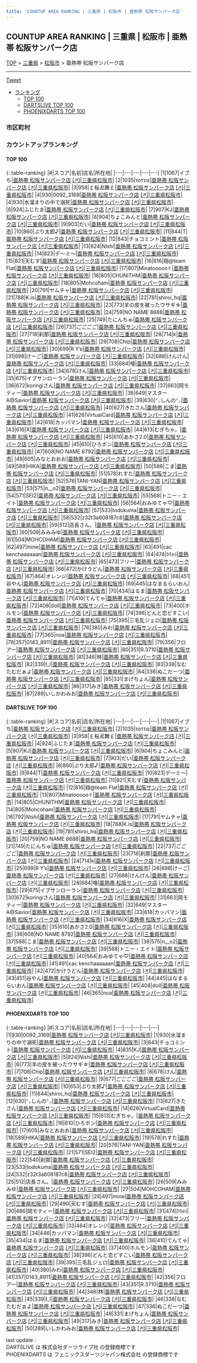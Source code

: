 ```yaml
---
title: 'COUNTUP AREA RANKING | 三重県 | 松阪市 | 亜熱帯 松阪サンパーク店'
---
```

## COUNTUP AREA RANKING | 三重県 | 松阪市 | 亜熱帯 松阪サンパーク店

[TOP](/darts/rank/) > [三重県](/darts/rank/三重県/) > [松阪市](/darts/rank/三重県/松阪市/) > 亜熱帯 松阪サンパーク店

___

<a href="https://twitter.com/share?ref_src=twsrc%5Etfw" data-text="COUNTUP AREA RANKING | 三重県松阪市亜熱帯 松阪サンパーク店" class="twitter-share-button" data-hashtags="DARTSLIVE,PHOENIXDARTS,darts,ダーツ" data-show-count="false">Tweet</a>

* [ランキング](#カウントアップランキング)
    * [TOP 100](#top-100)
    * [DARTSLIVE TOP 100](#dartslive-top-100)
    * [PHOENIXDARTS TOP 100](#phoenixdarts-top-100)

### 市区町村

<ul>

</ul>

### カウントアップランキング

#### TOP 100



{:.table-ranking}
|#|スコア|名前|店名|所在地|
|---|---|---|---|---|
|1|1067|<span class="rank-name-dl">イブち</span>|<a href="/darts/rank/shops/e28bac3f00a9e07b28032249b44395af.html">亜熱帯 松阪サンパーク店</a> <a href="https://search.dartslive.com/jp/shop/e28bac3f00a9e07b28032249b44395af">[↗]</a>|<a href="/darts/rank/三重県/松阪市">三重県松阪市</a>|
|2|1035|<span class="rank-name-dl">τοττιε</span>|<a href="/darts/rank/shops/e28bac3f00a9e07b28032249b44395af.html">亜熱帯 松阪サンパーク店</a> <a href="https://search.dartslive.com/jp/shop/e28bac3f00a9e07b28032249b44395af">[↗]</a>|<a href="/darts/rank/三重県/松阪市">三重県松阪市</a>|
|3|958|<span class="rank-name-dl">￡桜*乱*舞￡</span>|<a href="/darts/rank/shops/e28bac3f00a9e07b28032249b44395af.html">亜熱帯 松阪サンパーク店</a> <a href="https://search.dartslive.com/jp/shop/e28bac3f00a9e07b28032249b44395af">[↗]</a>|<a href="/darts/rank/三重県/松阪市">三重県松阪市</a>|
|4|930|<span class="rank-name-pd">0092_3169</span>|<a href="/darts/rank/shops/63458.html">亜熱帯 松阪サンパーク店</a> <a href="https://vs.phoenixdarts.com/jp/shop/shopDetailInfo/s_63458?s_seq=63458">[↗]</a>|<a href="/darts/rank/三重県/松阪市">三重県松阪市</a>|
|4|930|<span class="rank-name-pd">水溜まりの中で溺死</span>|<a href="/darts/rank/shops/63458.html">亜熱帯 松阪サンパーク店</a> <a href="https://vs.phoenixdarts.com/jp/shop/shopDetailInfo/s_63458?s_seq=63458">[↗]</a>|<a href="/darts/rank/三重県/松阪市">三重県松阪市</a>|
|6|924|<span class="rank-name-dl">ふじたま</span>|<a href="/darts/rank/shops/e28bac3f00a9e07b28032249b44395af.html">亜熱帯 松阪サンパーク店</a> <a href="https://search.dartslive.com/jp/shop/e28bac3f00a9e07b28032249b44395af">[↗]</a>|<a href="/darts/rank/三重県/松阪市">三重県松阪市</a>|
|7|907|<span class="rank-name-dl">KJ</span>|<a href="/darts/rank/shops/e28bac3f00a9e07b28032249b44395af.html">亜熱帯 松阪サンパーク店</a> <a href="https://search.dartslive.com/jp/shop/e28bac3f00a9e07b28032249b44395af">[↗]</a>|<a href="/darts/rank/三重県/松阪市">三重県松阪市</a>|
|8|904|<span class="rank-name-dl">ちょこみんと</span>|<a href="/darts/rank/shops/e28bac3f00a9e07b28032249b44395af.html">亜熱帯 松阪サンパーク店</a> <a href="https://search.dartslive.com/jp/shop/e28bac3f00a9e07b28032249b44395af">[↗]</a>|<a href="/darts/rank/三重県/松阪市">三重県松阪市</a>|
|9|903|<span class="rank-name-dl">だい</span>|<a href="/darts/rank/shops/e28bac3f00a9e07b28032249b44395af.html">亜熱帯 松阪サンパーク店</a> <a href="https://search.dartslive.com/jp/shop/e28bac3f00a9e07b28032249b44395af">[↗]</a>|<a href="/darts/rank/三重県/松阪市">三重県松阪市</a>|
|10|860|<span class="rank-name-dl">ぷり太郎♪</span>|<a href="/darts/rank/shops/e28bac3f00a9e07b28032249b44395af.html">亜熱帯 松阪サンパーク店</a> <a href="https://search.dartslive.com/jp/shop/e28bac3f00a9e07b28032249b44395af">[↗]</a>|<a href="/darts/rank/三重県/松阪市">三重県松阪市</a>|
|11|844|<span class="rank-name-dl">T</span>|<a href="/darts/rank/shops/e28bac3f00a9e07b28032249b44395af.html">亜熱帯 松阪サンパーク店</a> <a href="https://search.dartslive.com/jp/shop/e28bac3f00a9e07b28032249b44395af">[↗]</a>|<a href="/darts/rank/三重県/松阪市">三重県松阪市</a>|
|12|843|<span class="rank-name-pd">チョコミント</span>|<a href="/darts/rank/shops/63458.html">亜熱帯 松阪サンパーク店</a> <a href="https://vs.phoenixdarts.com/jp/shop/shopDetailInfo/s_63458?s_seq=63458">[↗]</a>|<a href="/darts/rank/三重県/松阪市">三重県松阪市</a>|
|13|824|<span class="rank-name-pd">*Nishi*</span>|<a href="/darts/rank/shops/63458.html">亜熱帯 松阪サンパーク店</a> <a href="https://vs.phoenixdarts.com/jp/shop/shopDetailInfo/s_63458?s_seq=63458">[↗]</a>|<a href="/darts/rank/三重県/松阪市">三重県松阪市</a>|
|14|823|<span class="rank-name-dl">デ～ミ～</span>|<a href="/darts/rank/shops/e28bac3f00a9e07b28032249b44395af.html">亜熱帯 松阪サンパーク店</a> <a href="https://search.dartslive.com/jp/shop/e28bac3f00a9e07b28032249b44395af">[↗]</a>|<a href="/darts/rank/三重県/松阪市">三重県松阪市</a>|
|15|821|<span class="rank-name-dl">天むす</span>|<a href="/darts/rank/shops/e28bac3f00a9e07b28032249b44395af.html">亜熱帯 松阪サンパーク店</a> <a href="https://search.dartslive.com/jp/shop/e28bac3f00a9e07b28032249b44395af">[↗]</a>|<a href="/darts/rank/三重県/松阪市">三重県松阪市</a>|
|16|816|<span class="rank-name-dl">翔@team Flat</span>|<a href="/darts/rank/shops/e28bac3f00a9e07b28032249b44395af.html">亜熱帯 松阪サンパーク店</a> <a href="https://search.dartslive.com/jp/shop/e28bac3f00a9e07b28032249b44395af">[↗]</a>|<a href="/darts/rank/三重県/松阪市">三重県松阪市</a>|
|17|807|<span class="rank-name-dl">Minatooooo✌︎</span>|<a href="/darts/rank/shops/e28bac3f00a9e07b28032249b44395af.html">亜熱帯 松阪サンパーク店</a> <a href="https://search.dartslive.com/jp/shop/e28bac3f00a9e07b28032249b44395af">[↗]</a>|<a href="/darts/rank/三重県/松阪市">三重県松阪市</a>|
|18|805|<span class="rank-name-dl">CHUNITHM</span>|<a href="/darts/rank/shops/e28bac3f00a9e07b28032249b44395af.html">亜熱帯 松阪サンパーク店</a> <a href="https://search.dartslive.com/jp/shop/e28bac3f00a9e07b28032249b44395af">[↗]</a>|<a href="/darts/rank/三重県/松阪市">三重県松阪市</a>|
|18|805|<span class="rank-name-dl">Mohcoham</span>|<a href="/darts/rank/shops/e28bac3f00a9e07b28032249b44395af.html">亜熱帯 松阪サンパーク店</a> <a href="https://search.dartslive.com/jp/shop/e28bac3f00a9e07b28032249b44395af">[↗]</a>|<a href="/darts/rank/三重県/松阪市">三重県松阪市</a>|
|20|791|<span class="rank-name-dl">ヤムチャ</span>|<a href="/darts/rank/shops/e28bac3f00a9e07b28032249b44395af.html">亜熱帯 松阪サンパーク店</a> <a href="https://search.dartslive.com/jp/shop/e28bac3f00a9e07b28032249b44395af">[↗]</a>|<a href="/darts/rank/三重県/松阪市">三重県松阪市</a>|
|21|788|<span class="rank-name-dl">K.is</span>|<a href="/darts/rank/shops/e28bac3f00a9e07b28032249b44395af.html">亜熱帯 松阪サンパーク店</a> <a href="https://search.dartslive.com/jp/shop/e28bac3f00a9e07b28032249b44395af">[↗]</a>|<a href="/darts/rank/三重県/松阪市">三重県松阪市</a>|
|22|781|<span class="rank-name-dl">shiroi_hq</span>|<a href="/darts/rank/shops/e28bac3f00a9e07b28032249b44395af.html">亜熱帯 松阪サンパーク店</a> <a href="https://search.dartslive.com/jp/shop/e28bac3f00a9e07b28032249b44395af">[↗]</a>|<a href="/darts/rank/三重県/松阪市">三重県松阪市</a>|
|23|773|<span class="rank-name-pd">羊の皮を被ったウサギ☆</span>|<a href="/darts/rank/shops/63458.html">亜熱帯 松阪サンパーク店</a> <a href="https://vs.phoenixdarts.com/jp/shop/shopDetailInfo/s_63458?s_seq=63458">[↗]</a>|<a href="/darts/rank/三重県/松阪市">三重県松阪市</a>|
|24|759|<span class="rank-name-dl">NO NAME 8688</span>|<a href="/darts/rank/shops/e28bac3f00a9e07b28032249b44395af.html">亜熱帯 松阪サンパーク店</a> <a href="https://search.dartslive.com/jp/shop/e28bac3f00a9e07b28032249b44395af">[↗]</a>|<a href="/darts/rank/三重県/松阪市">三重県松阪市</a>|
|25|749|<span class="rank-name-dl">たにんちゅ</span>|<a href="/darts/rank/shops/e28bac3f00a9e07b28032249b44395af.html">亜熱帯 松阪サンパーク店</a> <a href="https://search.dartslive.com/jp/shop/e28bac3f00a9e07b28032249b44395af">[↗]</a>|<a href="/darts/rank/三重県/松阪市">三重県松阪市</a>|
|26|737|<span class="rank-name-dl">ごごごご</span>|<a href="/darts/rank/shops/e28bac3f00a9e07b28032249b44395af.html">亜熱帯 松阪サンパーク店</a> <a href="https://search.dartslive.com/jp/shop/e28bac3f00a9e07b28032249b44395af">[↗]</a>|<a href="/darts/rank/三重県/松阪市">三重県松阪市</a>|
|27|718|<span class="rank-name-dl">刹那</span>|<a href="/darts/rank/shops/e28bac3f00a9e07b28032249b44395af.html">亜熱帯 松阪サンパーク店</a> <a href="https://search.dartslive.com/jp/shop/e28bac3f00a9e07b28032249b44395af">[↗]</a>|<a href="/darts/rank/三重県/松阪市">三重県松阪市</a>|
|28|714|<span class="rank-name-dl">k</span>|<a href="/darts/rank/shops/e28bac3f00a9e07b28032249b44395af.html">亜熱帯 松阪サンパーク店</a> <a href="https://search.dartslive.com/jp/shop/e28bac3f00a9e07b28032249b44395af">[↗]</a>|<a href="/darts/rank/三重県/松阪市">三重県松阪市</a>|
|29|708|<span class="rank-name-pd">Chip</span>|<a href="/darts/rank/shops/63458.html">亜熱帯 松阪サンパーク店</a> <a href="https://vs.phoenixdarts.com/jp/shop/shopDetailInfo/s_63458?s_seq=63458">[↗]</a>|<a href="/darts/rank/三重県/松阪市">三重県松阪市</a>|
|30|699|<span class="rank-name-dl">R Y’s</span>|<a href="/darts/rank/shops/e28bac3f00a9e07b28032249b44395af.html">亜熱帯 松阪サンパーク店</a> <a href="https://search.dartslive.com/jp/shop/e28bac3f00a9e07b28032249b44395af">[↗]</a>|<a href="/darts/rank/三重県/松阪市">三重県松阪市</a>|
|31|698|<span class="rank-name-dl">けーご</span>|<a href="/darts/rank/shops/e28bac3f00a9e07b28032249b44395af.html">亜熱帯 松阪サンパーク店</a> <a href="https://search.dartslive.com/jp/shop/e28bac3f00a9e07b28032249b44395af">[↗]</a>|<a href="/darts/rank/三重県/松阪市">三重県松阪市</a>|
|32|688|<span class="rank-name-dl">けんけん</span>|<a href="/darts/rank/shops/e28bac3f00a9e07b28032249b44395af.html">亜熱帯 松阪サンパーク店</a> <a href="https://search.dartslive.com/jp/shop/e28bac3f00a9e07b28032249b44395af">[↗]</a>|<a href="/darts/rank/三重県/松阪市">三重県松阪市</a>|
|33|684|<span class="rank-name-dl">喰</span>|<a href="/darts/rank/shops/e28bac3f00a9e07b28032249b44395af.html">亜熱帯 松阪サンパーク店</a> <a href="https://search.dartslive.com/jp/shop/e28bac3f00a9e07b28032249b44395af">[↗]</a>|<a href="/darts/rank/三重県/松阪市">三重県松阪市</a>|
|34|678|<span class="rank-name-pd">けん</span>|<a href="/darts/rank/shops/63458.html">亜熱帯 松阪サンパーク店</a> <a href="https://vs.phoenixdarts.com/jp/shop/shopDetailInfo/s_63458?s_seq=63458">[↗]</a>|<a href="/darts/rank/三重県/松阪市">三重県松阪市</a>|
|35|675|<span class="rank-name-dl">イブサンローラン</span>|<a href="/darts/rank/shops/e28bac3f00a9e07b28032249b44395af.html">亜熱帯 松阪サンパーク店</a> <a href="https://search.dartslive.com/jp/shop/e28bac3f00a9e07b28032249b44395af">[↗]</a>|<a href="/darts/rank/三重県/松阪市">三重県松阪市</a>|
|36|672|<span class="rank-name-dl">koringiさん</span>|<a href="/darts/rank/shops/e28bac3f00a9e07b28032249b44395af.html">亜熱帯 松阪サンパーク店</a> <a href="https://search.dartslive.com/jp/shop/e28bac3f00a9e07b28032249b44395af">[↗]</a>|<a href="/darts/rank/三重県/松阪市">三重県松阪市</a>|
|37|663|<span class="rank-name-dl">岡モティー</span>|<a href="/darts/rank/shops/e28bac3f00a9e07b28032249b44395af.html">亜熱帯 松阪サンパーク店</a> <a href="https://search.dartslive.com/jp/shop/e28bac3f00a9e07b28032249b44395af">[↗]</a>|<a href="/darts/rank/三重県/松阪市">三重県松阪市</a>|
|38|649|<span class="rank-name-dl">マスターA@Savior</span>|<a href="/darts/rank/shops/e28bac3f00a9e07b28032249b44395af.html">亜熱帯 松阪サンパーク店</a> <a href="https://search.dartslive.com/jp/shop/e28bac3f00a9e07b28032249b44395af">[↗]</a>|<a href="/darts/rank/三重県/松阪市">三重県松阪市</a>|
|39|630|<span class="rank-name-pd">㌧しんの㌧</span>|<a href="/darts/rank/shops/63458.html">亜熱帯 松阪サンパーク店</a> <a href="https://vs.phoenixdarts.com/jp/shop/shopDetailInfo/s_63458?s_seq=63458">[↗]</a>|<a href="/darts/rank/三重県/松阪市">三重県松阪市</a>|
|40|627|<span class="rank-name-pd">きたさん</span>|<a href="/darts/rank/shops/63458.html">亜熱帯 松阪サンパーク店</a> <a href="https://vs.phoenixdarts.com/jp/shop/shopDetailInfo/s_63458?s_seq=63458">[↗]</a>|<a href="/darts/rank/三重県/松阪市">三重県松阪市</a>|
|41|626|<span class="rank-name-pd">VirtualCard</span>|<a href="/darts/rank/shops/63458.html">亜熱帯 松阪サンパーク店</a> <a href="https://vs.phoenixdarts.com/jp/shop/shopDetailInfo/s_63458?s_seq=63458">[↗]</a>|<a href="/darts/rank/三重県/松阪市">三重県松阪市</a>|
|42|618|<span class="rank-name-dl">カッパマン</span>|<a href="/darts/rank/shops/e28bac3f00a9e07b28032249b44395af.html">亜熱帯 松阪サンパーク店</a> <a href="https://search.dartslive.com/jp/shop/e28bac3f00a9e07b28032249b44395af">[↗]</a>|<a href="/darts/rank/三重県/松阪市">三重県松阪市</a>|
|43|616|<span class="rank-name-dl">X</span>|<a href="/darts/rank/shops/e28bac3f00a9e07b28032249b44395af.html">亜熱帯 松阪サンパーク店</a> <a href="https://search.dartslive.com/jp/shop/e28bac3f00a9e07b28032249b44395af">[↗]</a>|<a href="/darts/rank/三重県/松阪市">三重県松阪市</a>|
|44|613|<span class="rank-name-pd">むぎちゃ。</span>|<a href="/darts/rank/shops/63458.html">亜熱帯 松阪サンパーク店</a> <a href="https://vs.phoenixdarts.com/jp/shop/shopDetailInfo/s_63458?s_seq=63458">[↗]</a>|<a href="/darts/rank/三重県/松阪市">三重県松阪市</a>|
|45|610|<span class="rank-name-dl">あかさ2.0</span>|<a href="/darts/rank/shops/e28bac3f00a9e07b28032249b44395af.html">亜熱帯 松阪サンパーク店</a> <a href="https://search.dartslive.com/jp/shop/e28bac3f00a9e07b28032249b44395af">[↗]</a>|<a href="/darts/rank/三重県/松阪市">三重県松阪市</a>|
|45|610|<span class="rank-name-pd">ひろポン</span>|<a href="/darts/rank/shops/63458.html">亜熱帯 松阪サンパーク店</a> <a href="https://vs.phoenixdarts.com/jp/shop/shopDetailInfo/s_63458?s_seq=63458">[↗]</a>|<a href="/darts/rank/三重県/松阪市">三重県松阪市</a>|
|47|608|<span class="rank-name-dl">NO NAME 8792</span>|<a href="/darts/rank/shops/e28bac3f00a9e07b28032249b44395af.html">亜熱帯 松阪サンパーク店</a> <a href="https://search.dartslive.com/jp/shop/e28bac3f00a9e07b28032249b44395af">[↗]</a>|<a href="/darts/rank/三重県/松阪市">三重県松阪市</a>|
|48|605|<span class="rank-name-pd">みなとおおお</span>|<a href="/darts/rank/shops/63458.html">亜熱帯 松阪サンパーク店</a> <a href="https://vs.phoenixdarts.com/jp/shop/shopDetailInfo/s_63458?s_seq=63458">[↗]</a>|<a href="/darts/rank/三重県/松阪市">三重県松阪市</a>|
|49|589|<span class="rank-name-pd">HIKA</span>|<a href="/darts/rank/shops/63458.html">亜熱帯 松阪サンパーク店</a> <a href="https://vs.phoenixdarts.com/jp/shop/shopDetailInfo/s_63458?s_seq=63458">[↗]</a>|<a href="/darts/rank/三重県/松阪市">三重県松阪市</a>|
|50|588|<span class="rank-name-dl">こま</span>|<a href="/darts/rank/shops/e28bac3f00a9e07b28032249b44395af.html">亜熱帯 松阪サンパーク店</a> <a href="https://search.dartslive.com/jp/shop/e28bac3f00a9e07b28032249b44395af">[↗]</a>|<a href="/darts/rank/三重県/松阪市">三重県松阪市</a>|
|51|578|<span class="rank-name-pd">れすた</span>|<a href="/darts/rank/shops/63458.html">亜熱帯 松阪サンパーク店</a> <a href="https://vs.phoenixdarts.com/jp/shop/shopDetailInfo/s_63458?s_seq=63458">[↗]</a>|<a href="/darts/rank/三重県/松阪市">三重県松阪市</a>|
|52|576|<span class="rank-name-pd">TANI-YAN</span>|<a href="/darts/rank/shops/63458.html">亜熱帯 松阪サンパーク店</a> <a href="https://vs.phoenixdarts.com/jp/shop/shopDetailInfo/s_63458?s_seq=63458">[↗]</a>|<a href="/darts/rank/三重県/松阪市">三重県松阪市</a>|
|53|575|<span class="rank-name-dl">n__o2</span>|<a href="/darts/rank/shops/e28bac3f00a9e07b28032249b44395af.html">亜熱帯 松阪サンパーク店</a> <a href="https://search.dartslive.com/jp/shop/e28bac3f00a9e07b28032249b44395af">[↗]</a>|<a href="/darts/rank/三重県/松阪市">三重県松阪市</a>|
|54|571|<span class="rank-name-pd">SEI2</span>|<a href="/darts/rank/shops/63458.html">亜熱帯 松阪サンパーク店</a> <a href="https://vs.phoenixdarts.com/jp/shop/shopDetailInfo/s_63458?s_seq=63458">[↗]</a>|<a href="/darts/rank/三重県/松阪市">三重県松阪市</a>|
|55|568|<span class="rank-name-dl">トニー・エイト</span>|<a href="/darts/rank/shops/e28bac3f00a9e07b28032249b44395af.html">亜熱帯 松阪サンパーク店</a> <a href="https://search.dartslive.com/jp/shop/e28bac3f00a9e07b28032249b44395af">[↗]</a>|<a href="/darts/rank/三重県/松阪市">三重県松阪市</a>|
|56|564|<span class="rank-name-dl">おみゆてゃ♡</span>|<a href="/darts/rank/shops/e28bac3f00a9e07b28032249b44395af.html">亜熱帯 松阪サンパーク店</a> <a href="https://search.dartslive.com/jp/shop/e28bac3f00a9e07b28032249b44395af">[↗]</a>|<a href="/darts/rank/三重県/松阪市">三重県松阪市</a>|
|57|533|<span class="rank-name-pd">todokuma</span>|<a href="/darts/rank/shops/63458.html">亜熱帯 松阪サンパーク店</a> <a href="https://vs.phoenixdarts.com/jp/shop/shopDetailInfo/s_63458?s_seq=63458">[↗]</a>|<a href="/darts/rank/三重県/松阪市">三重県松阪市</a>|
|58|532|<span class="rank-name-pd">z32t3a608187c8</span>|<a href="/darts/rank/shops/63458.html">亜熱帯 松阪サンパーク店</a> <a href="https://vs.phoenixdarts.com/jp/shop/shopDetailInfo/s_63458?s_seq=63458">[↗]</a>|<a href="/darts/rank/三重県/松阪市">三重県松阪市</a>|
|59|512|<span class="rank-name-pd">店長さん。</span>|<a href="/darts/rank/shops/63458.html">亜熱帯 松阪サンパーク店</a> <a href="https://vs.phoenixdarts.com/jp/shop/shopDetailInfo/s_63458?s_seq=63458">[↗]</a>|<a href="/darts/rank/三重県/松阪市">三重県松阪市</a>|
|60|509|<span class="rank-name-pd">みみみゆ</span>|<a href="/darts/rank/shops/63458.html">亜熱帯 松阪サンパーク店</a> <a href="https://vs.phoenixdarts.com/jp/shop/shopDetailInfo/s_63458?s_seq=63458">[↗]</a>|<a href="/darts/rank/三重県/松阪市">三重県松阪市</a>|
|61|504|<span class="rank-name-pd">MOHCOHAM</span>|<a href="/darts/rank/shops/63458.html">亜熱帯 松阪サンパーク店</a> <a href="https://vs.phoenixdarts.com/jp/shop/shopDetailInfo/s_63458?s_seq=63458">[↗]</a>|<a href="/darts/rank/三重県/松阪市">三重県松阪市</a>|
|62|497|<span class="rank-name-pd">mine</span>|<a href="/darts/rank/shops/63458.html">亜熱帯 松阪サンパーク店</a> <a href="https://vs.phoenixdarts.com/jp/shop/shopDetailInfo/s_63458?s_seq=63458">[↗]</a>|<a href="/darts/rank/三重県/松阪市">三重県松阪市</a>|
|63|491|<span class="rank-name-dl">cac kenchaaaaaan</span>|<a href="/darts/rank/shops/e28bac3f00a9e07b28032249b44395af.html">亜熱帯 松阪サンパーク店</a> <a href="https://search.dartslive.com/jp/shop/e28bac3f00a9e07b28032249b44395af">[↗]</a>|<a href="/darts/rank/三重県/松阪市">三重県松阪市</a>|
|64|474|<span class="rank-name-pd">𝕄𝕖𝕚</span>|<a href="/darts/rank/shops/63458.html">亜熱帯 松阪サンパーク店</a> <a href="https://vs.phoenixdarts.com/jp/shop/shopDetailInfo/s_63458?s_seq=63458">[↗]</a>|<a href="/darts/rank/三重県/松阪市">三重県松阪市</a>|
|65|473|<span class="rank-name-pd">フリー</span>|<a href="/darts/rank/shops/63458.html">亜熱帯 松阪サンパーク店</a> <a href="https://vs.phoenixdarts.com/jp/shop/shopDetailInfo/s_63458?s_seq=63458">[↗]</a>|<a href="/darts/rank/三重県/松阪市">三重県松阪市</a>|
|66|472|<span class="rank-name-dl">かけうどん</span>|<a href="/darts/rank/shops/e28bac3f00a9e07b28032249b44395af.html">亜熱帯 松阪サンパーク店</a> <a href="https://search.dartslive.com/jp/shop/e28bac3f00a9e07b28032249b44395af">[↗]</a>|<a href="/darts/rank/三重県/松阪市">三重県松阪市</a>|
|67|464|<span class="rank-name-pd">オレンジ</span>|<a href="/darts/rank/shops/63458.html">亜熱帯 松阪サンパーク店</a> <a href="https://vs.phoenixdarts.com/jp/shop/shopDetailInfo/s_63458?s_seq=63458">[↗]</a>|<a href="/darts/rank/三重県/松阪市">三重県松阪市</a>|
|68|451|<span class="rank-name-dl">谷やん</span>|<a href="/darts/rank/shops/e28bac3f00a9e07b28032249b44395af.html">亜熱帯 松阪サンパーク店</a> <a href="https://search.dartslive.com/jp/shop/e28bac3f00a9e07b28032249b44395af">[↗]</a>|<a href="/darts/rank/三重県/松阪市">三重県松阪市</a>|
|69|445|<span class="rank-name-dl">はなまるらいおん</span>|<a href="/darts/rank/shops/e28bac3f00a9e07b28032249b44395af.html">亜熱帯 松阪サンパーク店</a> <a href="https://search.dartslive.com/jp/shop/e28bac3f00a9e07b28032249b44395af">[↗]</a>|<a href="/darts/rank/三重県/松阪市">三重県松阪市</a>|
|70|434|<span class="rank-name-pd">はるま</span>|<a href="/darts/rank/shops/63458.html">亜熱帯 松阪サンパーク店</a> <a href="https://vs.phoenixdarts.com/jp/shop/shopDetailInfo/s_63458?s_seq=63458">[↗]</a>|<a href="/darts/rank/三重県/松阪市">三重県松阪市</a>|
|71|410|<span class="rank-name-pd">てんてゃ</span>|<a href="/darts/rank/shops/63458.html">亜熱帯 松阪サンパーク店</a> <a href="https://vs.phoenixdarts.com/jp/shop/shopDetailInfo/s_63458?s_seq=63458">[↗]</a>|<a href="/darts/rank/三重県/松阪市">三重県松阪市</a>|
|72|408|<span class="rank-name-dl">doll</span>|<a href="/darts/rank/shops/e28bac3f00a9e07b28032249b44395af.html">亜熱帯 松阪サンパーク店</a> <a href="https://search.dartslive.com/jp/shop/e28bac3f00a9e07b28032249b44395af">[↗]</a>|<a href="/darts/rank/三重県/松阪市">三重県松阪市</a>|
|73|400|<span class="rank-name-pd">ホルモン</span>|<a href="/darts/rank/shops/63458.html">亜熱帯 松阪サンパーク店</a> <a href="https://vs.phoenixdarts.com/jp/shop/shopDetailInfo/s_63458?s_seq=63458">[↗]</a>|<a href="/darts/rank/三重県/松阪市">三重県松阪市</a>|
|74|396|<span class="rank-name-pd">どんと恋どすこい</span>|<a href="/darts/rank/shops/63458.html">亜熱帯 松阪サンパーク店</a> <a href="https://vs.phoenixdarts.com/jp/shop/shopDetailInfo/s_63458?s_seq=63458">[↗]</a>|<a href="/darts/rank/三重県/松阪市">三重県松阪市</a>|
|75|395|<span class="rank-name-pd">三毛乱ジェロ</span>|<a href="/darts/rank/shops/63458.html">亜熱帯 松阪サンパーク店</a> <a href="https://vs.phoenixdarts.com/jp/shop/shopDetailInfo/s_63458?s_seq=63458">[↗]</a>|<a href="/darts/rank/三重県/松阪市">三重県松阪市</a>|
|76|380|<span class="rank-name-pd">みわ</span>|<a href="/darts/rank/shops/63458.html">亜熱帯 松阪サンパーク店</a> <a href="https://vs.phoenixdarts.com/jp/shop/shopDetailInfo/s_63458?s_seq=63458">[↗]</a>|<a href="/darts/rank/三重県/松阪市">三重県松阪市</a>|
|77|365|<span class="rank-name-dl">noa</span>|<a href="/darts/rank/shops/e28bac3f00a9e07b28032249b44395af.html">亜熱帯 松阪サンパーク店</a> <a href="https://search.dartslive.com/jp/shop/e28bac3f00a9e07b28032249b44395af">[↗]</a>|<a href="/darts/rank/三重県/松阪市">三重県松阪市</a>|
|78|357|<span class="rank-name-pd">0143_8911</span>|<a href="/darts/rank/shops/63458.html">亜熱帯 松阪サンパーク店</a> <a href="https://vs.phoenixdarts.com/jp/shop/shopDetailInfo/s_63458?s_seq=63458">[↗]</a>|<a href="/darts/rank/三重県/松阪市">三重県松阪市</a>|
|79|356|<span class="rank-name-pd">フロアー</span>|<a href="/darts/rank/shops/63458.html">亜熱帯 松阪サンパーク店</a> <a href="https://vs.phoenixdarts.com/jp/shop/shopDetailInfo/s_63458?s_seq=63458">[↗]</a>|<a href="/darts/rank/三重県/松阪市">三重県松阪市</a>|
|80|351|<span class="rank-name-pd">R.3710</span>|<a href="/darts/rank/shops/63458.html">亜熱帯 松阪サンパーク店</a> <a href="https://vs.phoenixdarts.com/jp/shop/shopDetailInfo/s_63458?s_seq=63458">[↗]</a>|<a href="/darts/rank/三重県/松阪市">三重県松阪市</a>|
|81|346|<span class="rank-name-pd">林</span>|<a href="/darts/rank/shops/63458.html">亜熱帯 松阪サンパーク店</a> <a href="https://vs.phoenixdarts.com/jp/shop/shopDetailInfo/s_63458?s_seq=63458">[↗]</a>|<a href="/darts/rank/三重県/松阪市">三重県松阪市</a>|
|82|339|<span class="rank-name-pd">I_I</span>|<a href="/darts/rank/shops/63458.html">亜熱帯 松阪サンパーク店</a> <a href="https://vs.phoenixdarts.com/jp/shop/shopDetailInfo/s_63458?s_seq=63458">[↗]</a>|<a href="/darts/rank/三重県/松阪市">三重県松阪市</a>|
|83|338|<span class="rank-name-pd">なむたむだぁよ</span>|<a href="/darts/rank/shops/63458.html">亜熱帯 松阪サンパーク店</a> <a href="https://vs.phoenixdarts.com/jp/shop/shopDetailInfo/s_63458?s_seq=63458">[↗]</a>|<a href="/darts/rank/三重県/松阪市">三重県松阪市</a>|
|84|336|<span class="rank-name-pd">ぬこだーつ</span>|<a href="/darts/rank/shops/63458.html">亜熱帯 松阪サンパーク店</a> <a href="https://vs.phoenixdarts.com/jp/shop/shopDetailInfo/s_63458?s_seq=63458">[↗]</a>|<a href="/darts/rank/三重県/松阪市">三重県松阪市</a>|
|85|331|<span class="rank-name-pd">まげちょん</span>|<a href="/darts/rank/shops/63458.html">亜熱帯 松阪サンパーク店</a> <a href="https://vs.phoenixdarts.com/jp/shop/shopDetailInfo/s_63458?s_seq=63458">[↗]</a>|<a href="/darts/rank/三重県/松阪市">三重県松阪市</a>|
|86|317|<span class="rank-name-pd">みき</span>|<a href="/darts/rank/shops/63458.html">亜熱帯 松阪サンパーク店</a> <a href="https://vs.phoenixdarts.com/jp/shop/shopDetailInfo/s_63458?s_seq=63458">[↗]</a>|<a href="/darts/rank/三重県/松阪市">三重県松阪市</a>|
|87|289|<span class="rank-name-pd">いしかわみお</span>|<a href="/darts/rank/shops/63458.html">亜熱帯 松阪サンパーク店</a> <a href="https://vs.phoenixdarts.com/jp/shop/shopDetailInfo/s_63458?s_seq=63458">[↗]</a>|<a href="/darts/rank/三重県/松阪市">三重県松阪市</a>|


#### DARTSLIVE TOP 100



{:.table-ranking}
|#|スコア|名前|店名|所在地|
|---|---|---|---|---|
|1|1067|<span class="rank-name-dl">イブち</span>|<a href="/darts/rank/shops/e28bac3f00a9e07b28032249b44395af.html">亜熱帯 松阪サンパーク店</a> <a href="https://search.dartslive.com/jp/shop/e28bac3f00a9e07b28032249b44395af">[↗]</a>|<a href="/darts/rank/三重県/松阪市">三重県松阪市</a>|
|2|1035|<span class="rank-name-dl">τοττιε</span>|<a href="/darts/rank/shops/e28bac3f00a9e07b28032249b44395af.html">亜熱帯 松阪サンパーク店</a> <a href="https://search.dartslive.com/jp/shop/e28bac3f00a9e07b28032249b44395af">[↗]</a>|<a href="/darts/rank/三重県/松阪市">三重県松阪市</a>|
|3|958|<span class="rank-name-dl">￡桜*乱*舞￡</span>|<a href="/darts/rank/shops/e28bac3f00a9e07b28032249b44395af.html">亜熱帯 松阪サンパーク店</a> <a href="https://search.dartslive.com/jp/shop/e28bac3f00a9e07b28032249b44395af">[↗]</a>|<a href="/darts/rank/三重県/松阪市">三重県松阪市</a>|
|4|924|<span class="rank-name-dl">ふじたま</span>|<a href="/darts/rank/shops/e28bac3f00a9e07b28032249b44395af.html">亜熱帯 松阪サンパーク店</a> <a href="https://search.dartslive.com/jp/shop/e28bac3f00a9e07b28032249b44395af">[↗]</a>|<a href="/darts/rank/三重県/松阪市">三重県松阪市</a>|
|5|907|<span class="rank-name-dl">KJ</span>|<a href="/darts/rank/shops/e28bac3f00a9e07b28032249b44395af.html">亜熱帯 松阪サンパーク店</a> <a href="https://search.dartslive.com/jp/shop/e28bac3f00a9e07b28032249b44395af">[↗]</a>|<a href="/darts/rank/三重県/松阪市">三重県松阪市</a>|
|6|904|<span class="rank-name-dl">ちょこみんと</span>|<a href="/darts/rank/shops/e28bac3f00a9e07b28032249b44395af.html">亜熱帯 松阪サンパーク店</a> <a href="https://search.dartslive.com/jp/shop/e28bac3f00a9e07b28032249b44395af">[↗]</a>|<a href="/darts/rank/三重県/松阪市">三重県松阪市</a>|
|7|903|<span class="rank-name-dl">だい</span>|<a href="/darts/rank/shops/e28bac3f00a9e07b28032249b44395af.html">亜熱帯 松阪サンパーク店</a> <a href="https://search.dartslive.com/jp/shop/e28bac3f00a9e07b28032249b44395af">[↗]</a>|<a href="/darts/rank/三重県/松阪市">三重県松阪市</a>|
|8|860|<span class="rank-name-dl">ぷり太郎♪</span>|<a href="/darts/rank/shops/e28bac3f00a9e07b28032249b44395af.html">亜熱帯 松阪サンパーク店</a> <a href="https://search.dartslive.com/jp/shop/e28bac3f00a9e07b28032249b44395af">[↗]</a>|<a href="/darts/rank/三重県/松阪市">三重県松阪市</a>|
|9|844|<span class="rank-name-dl">T</span>|<a href="/darts/rank/shops/e28bac3f00a9e07b28032249b44395af.html">亜熱帯 松阪サンパーク店</a> <a href="https://search.dartslive.com/jp/shop/e28bac3f00a9e07b28032249b44395af">[↗]</a>|<a href="/darts/rank/三重県/松阪市">三重県松阪市</a>|
|10|823|<span class="rank-name-dl">デ～ミ～</span>|<a href="/darts/rank/shops/e28bac3f00a9e07b28032249b44395af.html">亜熱帯 松阪サンパーク店</a> <a href="https://search.dartslive.com/jp/shop/e28bac3f00a9e07b28032249b44395af">[↗]</a>|<a href="/darts/rank/三重県/松阪市">三重県松阪市</a>|
|11|821|<span class="rank-name-dl">天むす</span>|<a href="/darts/rank/shops/e28bac3f00a9e07b28032249b44395af.html">亜熱帯 松阪サンパーク店</a> <a href="https://search.dartslive.com/jp/shop/e28bac3f00a9e07b28032249b44395af">[↗]</a>|<a href="/darts/rank/三重県/松阪市">三重県松阪市</a>|
|12|816|<span class="rank-name-dl">翔@team Flat</span>|<a href="/darts/rank/shops/e28bac3f00a9e07b28032249b44395af.html">亜熱帯 松阪サンパーク店</a> <a href="https://search.dartslive.com/jp/shop/e28bac3f00a9e07b28032249b44395af">[↗]</a>|<a href="/darts/rank/三重県/松阪市">三重県松阪市</a>|
|13|807|<span class="rank-name-dl">Minatooooo✌︎</span>|<a href="/darts/rank/shops/e28bac3f00a9e07b28032249b44395af.html">亜熱帯 松阪サンパーク店</a> <a href="https://search.dartslive.com/jp/shop/e28bac3f00a9e07b28032249b44395af">[↗]</a>|<a href="/darts/rank/三重県/松阪市">三重県松阪市</a>|
|14|805|<span class="rank-name-dl">CHUNITHM</span>|<a href="/darts/rank/shops/e28bac3f00a9e07b28032249b44395af.html">亜熱帯 松阪サンパーク店</a> <a href="https://search.dartslive.com/jp/shop/e28bac3f00a9e07b28032249b44395af">[↗]</a>|<a href="/darts/rank/三重県/松阪市">三重県松阪市</a>|
|14|805|<span class="rank-name-dl">Mohcoham</span>|<a href="/darts/rank/shops/e28bac3f00a9e07b28032249b44395af.html">亜熱帯 松阪サンパーク店</a> <a href="https://search.dartslive.com/jp/shop/e28bac3f00a9e07b28032249b44395af">[↗]</a>|<a href="/darts/rank/三重県/松阪市">三重県松阪市</a>|
|16|792|<span class="rank-name-dl">*Nishi*</span>|<a href="/darts/rank/shops/e28bac3f00a9e07b28032249b44395af.html">亜熱帯 松阪サンパーク店</a> <a href="https://search.dartslive.com/jp/shop/e28bac3f00a9e07b28032249b44395af">[↗]</a>|<a href="/darts/rank/三重県/松阪市">三重県松阪市</a>|
|17|791|<span class="rank-name-dl">ヤムチャ</span>|<a href="/darts/rank/shops/e28bac3f00a9e07b28032249b44395af.html">亜熱帯 松阪サンパーク店</a> <a href="https://search.dartslive.com/jp/shop/e28bac3f00a9e07b28032249b44395af">[↗]</a>|<a href="/darts/rank/三重県/松阪市">三重県松阪市</a>|
|18|788|<span class="rank-name-dl">K.is</span>|<a href="/darts/rank/shops/e28bac3f00a9e07b28032249b44395af.html">亜熱帯 松阪サンパーク店</a> <a href="https://search.dartslive.com/jp/shop/e28bac3f00a9e07b28032249b44395af">[↗]</a>|<a href="/darts/rank/三重県/松阪市">三重県松阪市</a>|
|19|781|<span class="rank-name-dl">shiroi_hq</span>|<a href="/darts/rank/shops/e28bac3f00a9e07b28032249b44395af.html">亜熱帯 松阪サンパーク店</a> <a href="https://search.dartslive.com/jp/shop/e28bac3f00a9e07b28032249b44395af">[↗]</a>|<a href="/darts/rank/三重県/松阪市">三重県松阪市</a>|
|20|759|<span class="rank-name-dl">NO NAME 8688</span>|<a href="/darts/rank/shops/e28bac3f00a9e07b28032249b44395af.html">亜熱帯 松阪サンパーク店</a> <a href="https://search.dartslive.com/jp/shop/e28bac3f00a9e07b28032249b44395af">[↗]</a>|<a href="/darts/rank/三重県/松阪市">三重県松阪市</a>|
|21|749|<span class="rank-name-dl">たにんちゅ</span>|<a href="/darts/rank/shops/e28bac3f00a9e07b28032249b44395af.html">亜熱帯 松阪サンパーク店</a> <a href="https://search.dartslive.com/jp/shop/e28bac3f00a9e07b28032249b44395af">[↗]</a>|<a href="/darts/rank/三重県/松阪市">三重県松阪市</a>|
|22|737|<span class="rank-name-dl">ごごごご</span>|<a href="/darts/rank/shops/e28bac3f00a9e07b28032249b44395af.html">亜熱帯 松阪サンパーク店</a> <a href="https://search.dartslive.com/jp/shop/e28bac3f00a9e07b28032249b44395af">[↗]</a>|<a href="/darts/rank/三重県/松阪市">三重県松阪市</a>|
|23|718|<span class="rank-name-dl">刹那</span>|<a href="/darts/rank/shops/e28bac3f00a9e07b28032249b44395af.html">亜熱帯 松阪サンパーク店</a> <a href="https://search.dartslive.com/jp/shop/e28bac3f00a9e07b28032249b44395af">[↗]</a>|<a href="/darts/rank/三重県/松阪市">三重県松阪市</a>|
|24|714|<span class="rank-name-dl">k</span>|<a href="/darts/rank/shops/e28bac3f00a9e07b28032249b44395af.html">亜熱帯 松阪サンパーク店</a> <a href="https://search.dartslive.com/jp/shop/e28bac3f00a9e07b28032249b44395af">[↗]</a>|<a href="/darts/rank/三重県/松阪市">三重県松阪市</a>|
|25|699|<span class="rank-name-dl">R Y’s</span>|<a href="/darts/rank/shops/e28bac3f00a9e07b28032249b44395af.html">亜熱帯 松阪サンパーク店</a> <a href="https://search.dartslive.com/jp/shop/e28bac3f00a9e07b28032249b44395af">[↗]</a>|<a href="/darts/rank/三重県/松阪市">三重県松阪市</a>|
|26|698|<span class="rank-name-dl">けーご</span>|<a href="/darts/rank/shops/e28bac3f00a9e07b28032249b44395af.html">亜熱帯 松阪サンパーク店</a> <a href="https://search.dartslive.com/jp/shop/e28bac3f00a9e07b28032249b44395af">[↗]</a>|<a href="/darts/rank/三重県/松阪市">三重県松阪市</a>|
|27|688|<span class="rank-name-dl">けんけん</span>|<a href="/darts/rank/shops/e28bac3f00a9e07b28032249b44395af.html">亜熱帯 松阪サンパーク店</a> <a href="https://search.dartslive.com/jp/shop/e28bac3f00a9e07b28032249b44395af">[↗]</a>|<a href="/darts/rank/三重県/松阪市">三重県松阪市</a>|
|28|684|<span class="rank-name-dl">喰</span>|<a href="/darts/rank/shops/e28bac3f00a9e07b28032249b44395af.html">亜熱帯 松阪サンパーク店</a> <a href="https://search.dartslive.com/jp/shop/e28bac3f00a9e07b28032249b44395af">[↗]</a>|<a href="/darts/rank/三重県/松阪市">三重県松阪市</a>|
|29|675|<span class="rank-name-dl">イブサンローラン</span>|<a href="/darts/rank/shops/e28bac3f00a9e07b28032249b44395af.html">亜熱帯 松阪サンパーク店</a> <a href="https://search.dartslive.com/jp/shop/e28bac3f00a9e07b28032249b44395af">[↗]</a>|<a href="/darts/rank/三重県/松阪市">三重県松阪市</a>|
|30|672|<span class="rank-name-dl">koringiさん</span>|<a href="/darts/rank/shops/e28bac3f00a9e07b28032249b44395af.html">亜熱帯 松阪サンパーク店</a> <a href="https://search.dartslive.com/jp/shop/e28bac3f00a9e07b28032249b44395af">[↗]</a>|<a href="/darts/rank/三重県/松阪市">三重県松阪市</a>|
|31|663|<span class="rank-name-dl">岡モティー</span>|<a href="/darts/rank/shops/e28bac3f00a9e07b28032249b44395af.html">亜熱帯 松阪サンパーク店</a> <a href="https://search.dartslive.com/jp/shop/e28bac3f00a9e07b28032249b44395af">[↗]</a>|<a href="/darts/rank/三重県/松阪市">三重県松阪市</a>|
|32|649|<span class="rank-name-dl">マスターA@Savior</span>|<a href="/darts/rank/shops/e28bac3f00a9e07b28032249b44395af.html">亜熱帯 松阪サンパーク店</a> <a href="https://search.dartslive.com/jp/shop/e28bac3f00a9e07b28032249b44395af">[↗]</a>|<a href="/darts/rank/三重県/松阪市">三重県松阪市</a>|
|33|618|<span class="rank-name-dl">カッパマン</span>|<a href="/darts/rank/shops/e28bac3f00a9e07b28032249b44395af.html">亜熱帯 松阪サンパーク店</a> <a href="https://search.dartslive.com/jp/shop/e28bac3f00a9e07b28032249b44395af">[↗]</a>|<a href="/darts/rank/三重県/松阪市">三重県松阪市</a>|
|34|616|<span class="rank-name-dl">X</span>|<a href="/darts/rank/shops/e28bac3f00a9e07b28032249b44395af.html">亜熱帯 松阪サンパーク店</a> <a href="https://search.dartslive.com/jp/shop/e28bac3f00a9e07b28032249b44395af">[↗]</a>|<a href="/darts/rank/三重県/松阪市">三重県松阪市</a>|
|35|610|<span class="rank-name-dl">あかさ2.0</span>|<a href="/darts/rank/shops/e28bac3f00a9e07b28032249b44395af.html">亜熱帯 松阪サンパーク店</a> <a href="https://search.dartslive.com/jp/shop/e28bac3f00a9e07b28032249b44395af">[↗]</a>|<a href="/darts/rank/三重県/松阪市">三重県松阪市</a>|
|36|608|<span class="rank-name-dl">NO NAME 8792</span>|<a href="/darts/rank/shops/e28bac3f00a9e07b28032249b44395af.html">亜熱帯 松阪サンパーク店</a> <a href="https://search.dartslive.com/jp/shop/e28bac3f00a9e07b28032249b44395af">[↗]</a>|<a href="/darts/rank/三重県/松阪市">三重県松阪市</a>|
|37|588|<span class="rank-name-dl">こま</span>|<a href="/darts/rank/shops/e28bac3f00a9e07b28032249b44395af.html">亜熱帯 松阪サンパーク店</a> <a href="https://search.dartslive.com/jp/shop/e28bac3f00a9e07b28032249b44395af">[↗]</a>|<a href="/darts/rank/三重県/松阪市">三重県松阪市</a>|
|38|575|<span class="rank-name-dl">n__o2</span>|<a href="/darts/rank/shops/e28bac3f00a9e07b28032249b44395af.html">亜熱帯 松阪サンパーク店</a> <a href="https://search.dartslive.com/jp/shop/e28bac3f00a9e07b28032249b44395af">[↗]</a>|<a href="/darts/rank/三重県/松阪市">三重県松阪市</a>|
|39|568|<span class="rank-name-dl">トニー・エイト</span>|<a href="/darts/rank/shops/e28bac3f00a9e07b28032249b44395af.html">亜熱帯 松阪サンパーク店</a> <a href="https://search.dartslive.com/jp/shop/e28bac3f00a9e07b28032249b44395af">[↗]</a>|<a href="/darts/rank/三重県/松阪市">三重県松阪市</a>|
|40|564|<span class="rank-name-dl">おみゆてゃ♡</span>|<a href="/darts/rank/shops/e28bac3f00a9e07b28032249b44395af.html">亜熱帯 松阪サンパーク店</a> <a href="https://search.dartslive.com/jp/shop/e28bac3f00a9e07b28032249b44395af">[↗]</a>|<a href="/darts/rank/三重県/松阪市">三重県松阪市</a>|
|41|491|<span class="rank-name-dl">cac kenchaaaaaan</span>|<a href="/darts/rank/shops/e28bac3f00a9e07b28032249b44395af.html">亜熱帯 松阪サンパーク店</a> <a href="https://search.dartslive.com/jp/shop/e28bac3f00a9e07b28032249b44395af">[↗]</a>|<a href="/darts/rank/三重県/松阪市">三重県松阪市</a>|
|42|472|<span class="rank-name-dl">かけうどん</span>|<a href="/darts/rank/shops/e28bac3f00a9e07b28032249b44395af.html">亜熱帯 松阪サンパーク店</a> <a href="https://search.dartslive.com/jp/shop/e28bac3f00a9e07b28032249b44395af">[↗]</a>|<a href="/darts/rank/三重県/松阪市">三重県松阪市</a>|
|43|451|<span class="rank-name-dl">谷やん</span>|<a href="/darts/rank/shops/e28bac3f00a9e07b28032249b44395af.html">亜熱帯 松阪サンパーク店</a> <a href="https://search.dartslive.com/jp/shop/e28bac3f00a9e07b28032249b44395af">[↗]</a>|<a href="/darts/rank/三重県/松阪市">三重県松阪市</a>|
|44|445|<span class="rank-name-dl">はなまるらいおん</span>|<a href="/darts/rank/shops/e28bac3f00a9e07b28032249b44395af.html">亜熱帯 松阪サンパーク店</a> <a href="https://search.dartslive.com/jp/shop/e28bac3f00a9e07b28032249b44395af">[↗]</a>|<a href="/darts/rank/三重県/松阪市">三重県松阪市</a>|
|45|408|<span class="rank-name-dl">doll</span>|<a href="/darts/rank/shops/e28bac3f00a9e07b28032249b44395af.html">亜熱帯 松阪サンパーク店</a> <a href="https://search.dartslive.com/jp/shop/e28bac3f00a9e07b28032249b44395af">[↗]</a>|<a href="/darts/rank/三重県/松阪市">三重県松阪市</a>|
|46|365|<span class="rank-name-dl">noa</span>|<a href="/darts/rank/shops/e28bac3f00a9e07b28032249b44395af.html">亜熱帯 松阪サンパーク店</a> <a href="https://search.dartslive.com/jp/shop/e28bac3f00a9e07b28032249b44395af">[↗]</a>|<a href="/darts/rank/三重県/松阪市">三重県松阪市</a>|


#### PHOENIXDARTS TOP 100



{:.table-ranking}
|#|スコア|名前|店名|所在地|
|---|---|---|---|---|
|1|930|<span class="rank-name-pd">0092_3169</span>|<a href="/darts/rank/shops/63458.html">亜熱帯 松阪サンパーク店</a> <a href="https://vs.phoenixdarts.com/jp/shop/shopDetailInfo/s_63458?s_seq=63458">[↗]</a>|<a href="/darts/rank/三重県/松阪市">三重県松阪市</a>|
|1|930|<span class="rank-name-pd">水溜まりの中で溺死</span>|<a href="/darts/rank/shops/63458.html">亜熱帯 松阪サンパーク店</a> <a href="https://vs.phoenixdarts.com/jp/shop/shopDetailInfo/s_63458?s_seq=63458">[↗]</a>|<a href="/darts/rank/三重県/松阪市">三重県松阪市</a>|
|3|843|<span class="rank-name-pd">チョコミント</span>|<a href="/darts/rank/shops/63458.html">亜熱帯 松阪サンパーク店</a> <a href="https://vs.phoenixdarts.com/jp/shop/shopDetailInfo/s_63458?s_seq=63458">[↗]</a>|<a href="/darts/rank/三重県/松阪市">三重県松阪市</a>|
|4|835|<span class="rank-name-pd">KJ</span>|<a href="/darts/rank/shops/63458.html">亜熱帯 松阪サンパーク店</a> <a href="https://vs.phoenixdarts.com/jp/shop/shopDetailInfo/s_63458?s_seq=63458">[↗]</a>|<a href="/darts/rank/三重県/松阪市">三重県松阪市</a>|
|5|824|<span class="rank-name-pd">*Nishi*</span>|<a href="/darts/rank/shops/63458.html">亜熱帯 松阪サンパーク店</a> <a href="https://vs.phoenixdarts.com/jp/shop/shopDetailInfo/s_63458?s_seq=63458">[↗]</a>|<a href="/darts/rank/三重県/松阪市">三重県松阪市</a>|
|6|773|<span class="rank-name-pd">羊の皮を被ったウサギ☆</span>|<a href="/darts/rank/shops/63458.html">亜熱帯 松阪サンパーク店</a> <a href="https://vs.phoenixdarts.com/jp/shop/shopDetailInfo/s_63458?s_seq=63458">[↗]</a>|<a href="/darts/rank/三重県/松阪市">三重県松阪市</a>|
|7|708|<span class="rank-name-pd">Chip</span>|<a href="/darts/rank/shops/63458.html">亜熱帯 松阪サンパーク店</a> <a href="https://vs.phoenixdarts.com/jp/shop/shopDetailInfo/s_63458?s_seq=63458">[↗]</a>|<a href="/darts/rank/三重県/松阪市">三重県松阪市</a>|
|8|678|<span class="rank-name-pd">けん</span>|<a href="/darts/rank/shops/63458.html">亜熱帯 松阪サンパーク店</a> <a href="https://vs.phoenixdarts.com/jp/shop/shopDetailInfo/s_63458?s_seq=63458">[↗]</a>|<a href="/darts/rank/三重県/松阪市">三重県松阪市</a>|
|9|677|<span class="rank-name-pd">ごごごご</span>|<a href="/darts/rank/shops/63458.html">亜熱帯 松阪サンパーク店</a> <a href="https://vs.phoenixdarts.com/jp/shop/shopDetailInfo/s_63458?s_seq=63458">[↗]</a>|<a href="/darts/rank/三重県/松阪市">三重県松阪市</a>|
|10|653|<span class="rank-name-pd">ぷり太郎♪</span>|<a href="/darts/rank/shops/63458.html">亜熱帯 松阪サンパーク店</a> <a href="https://vs.phoenixdarts.com/jp/shop/shopDetailInfo/s_63458?s_seq=63458">[↗]</a>|<a href="/darts/rank/三重県/松阪市">三重県松阪市</a>|
|11|644|<span class="rank-name-pd">shiroi_hq</span>|<a href="/darts/rank/shops/63458.html">亜熱帯 松阪サンパーク店</a> <a href="https://vs.phoenixdarts.com/jp/shop/shopDetailInfo/s_63458?s_seq=63458">[↗]</a>|<a href="/darts/rank/三重県/松阪市">三重県松阪市</a>|
|12|630|<span class="rank-name-pd">㌧しんの㌧</span>|<a href="/darts/rank/shops/63458.html">亜熱帯 松阪サンパーク店</a> <a href="https://vs.phoenixdarts.com/jp/shop/shopDetailInfo/s_63458?s_seq=63458">[↗]</a>|<a href="/darts/rank/三重県/松阪市">三重県松阪市</a>|
|13|627|<span class="rank-name-pd">きたさん</span>|<a href="/darts/rank/shops/63458.html">亜熱帯 松阪サンパーク店</a> <a href="https://vs.phoenixdarts.com/jp/shop/shopDetailInfo/s_63458?s_seq=63458">[↗]</a>|<a href="/darts/rank/三重県/松阪市">三重県松阪市</a>|
|14|626|<span class="rank-name-pd">VirtualCard</span>|<a href="/darts/rank/shops/63458.html">亜熱帯 松阪サンパーク店</a> <a href="https://vs.phoenixdarts.com/jp/shop/shopDetailInfo/s_63458?s_seq=63458">[↗]</a>|<a href="/darts/rank/三重県/松阪市">三重県松阪市</a>|
|15|613|<span class="rank-name-pd">むぎちゃ。</span>|<a href="/darts/rank/shops/63458.html">亜熱帯 松阪サンパーク店</a> <a href="https://vs.phoenixdarts.com/jp/shop/shopDetailInfo/s_63458?s_seq=63458">[↗]</a>|<a href="/darts/rank/三重県/松阪市">三重県松阪市</a>|
|16|610|<span class="rank-name-pd">ひろポン</span>|<a href="/darts/rank/shops/63458.html">亜熱帯 松阪サンパーク店</a> <a href="https://vs.phoenixdarts.com/jp/shop/shopDetailInfo/s_63458?s_seq=63458">[↗]</a>|<a href="/darts/rank/三重県/松阪市">三重県松阪市</a>|
|17|605|<span class="rank-name-pd">みなとおおお</span>|<a href="/darts/rank/shops/63458.html">亜熱帯 松阪サンパーク店</a> <a href="https://vs.phoenixdarts.com/jp/shop/shopDetailInfo/s_63458?s_seq=63458">[↗]</a>|<a href="/darts/rank/三重県/松阪市">三重県松阪市</a>|
|18|589|<span class="rank-name-pd">HIKA</span>|<a href="/darts/rank/shops/63458.html">亜熱帯 松阪サンパーク店</a> <a href="https://vs.phoenixdarts.com/jp/shop/shopDetailInfo/s_63458?s_seq=63458">[↗]</a>|<a href="/darts/rank/三重県/松阪市">三重県松阪市</a>|
|19|578|<span class="rank-name-pd">れすた</span>|<a href="/darts/rank/shops/63458.html">亜熱帯 松阪サンパーク店</a> <a href="https://vs.phoenixdarts.com/jp/shop/shopDetailInfo/s_63458?s_seq=63458">[↗]</a>|<a href="/darts/rank/三重県/松阪市">三重県松阪市</a>|
|20|576|<span class="rank-name-pd">TANI-YAN</span>|<a href="/darts/rank/shops/63458.html">亜熱帯 松阪サンパーク店</a> <a href="https://vs.phoenixdarts.com/jp/shop/shopDetailInfo/s_63458?s_seq=63458">[↗]</a>|<a href="/darts/rank/三重県/松阪市">三重県松阪市</a>|
|21|571|<span class="rank-name-pd">SEI2</span>|<a href="/darts/rank/shops/63458.html">亜熱帯 松阪サンパーク店</a> <a href="https://vs.phoenixdarts.com/jp/shop/shopDetailInfo/s_63458?s_seq=63458">[↗]</a>|<a href="/darts/rank/三重県/松阪市">三重県松阪市</a>|
|22|540|<span class="rank-name-pd">刹那</span>|<a href="/darts/rank/shops/63458.html">亜熱帯 松阪サンパーク店</a> <a href="https://vs.phoenixdarts.com/jp/shop/shopDetailInfo/s_63458?s_seq=63458">[↗]</a>|<a href="/darts/rank/三重県/松阪市">三重県松阪市</a>|
|23|533|<span class="rank-name-pd">todokuma</span>|<a href="/darts/rank/shops/63458.html">亜熱帯 松阪サンパーク店</a> <a href="https://vs.phoenixdarts.com/jp/shop/shopDetailInfo/s_63458?s_seq=63458">[↗]</a>|<a href="/darts/rank/三重県/松阪市">三重県松阪市</a>|
|24|532|<span class="rank-name-pd">z32t3a608187c8</span>|<a href="/darts/rank/shops/63458.html">亜熱帯 松阪サンパーク店</a> <a href="https://vs.phoenixdarts.com/jp/shop/shopDetailInfo/s_63458?s_seq=63458">[↗]</a>|<a href="/darts/rank/三重県/松阪市">三重県松阪市</a>|
|25|512|<span class="rank-name-pd">店長さん。</span>|<a href="/darts/rank/shops/63458.html">亜熱帯 松阪サンパーク店</a> <a href="https://vs.phoenixdarts.com/jp/shop/shopDetailInfo/s_63458?s_seq=63458">[↗]</a>|<a href="/darts/rank/三重県/松阪市">三重県松阪市</a>|
|26|509|<span class="rank-name-pd">みみみゆ</span>|<a href="/darts/rank/shops/63458.html">亜熱帯 松阪サンパーク店</a> <a href="https://vs.phoenixdarts.com/jp/shop/shopDetailInfo/s_63458?s_seq=63458">[↗]</a>|<a href="/darts/rank/三重県/松阪市">三重県松阪市</a>|
|27|504|<span class="rank-name-pd">MOHCOHAM</span>|<a href="/darts/rank/shops/63458.html">亜熱帯 松阪サンパーク店</a> <a href="https://vs.phoenixdarts.com/jp/shop/shopDetailInfo/s_63458?s_seq=63458">[↗]</a>|<a href="/darts/rank/三重県/松阪市">三重県松阪市</a>|
|28|497|<span class="rank-name-pd">mine</span>|<a href="/darts/rank/shops/63458.html">亜熱帯 松阪サンパーク店</a> <a href="https://vs.phoenixdarts.com/jp/shop/shopDetailInfo/s_63458?s_seq=63458">[↗]</a>|<a href="/darts/rank/三重県/松阪市">三重県松阪市</a>|
|29|490|<span class="rank-name-pd">天むす</span>|<a href="/darts/rank/shops/63458.html">亜熱帯 松阪サンパーク店</a> <a href="https://vs.phoenixdarts.com/jp/shop/shopDetailInfo/s_63458?s_seq=63458">[↗]</a>|<a href="/darts/rank/三重県/松阪市">三重県松阪市</a>|
|30|486|<span class="rank-name-pd">岡モティー</span>|<a href="/darts/rank/shops/63458.html">亜熱帯 松阪サンパーク店</a> <a href="https://vs.phoenixdarts.com/jp/shop/shopDetailInfo/s_63458?s_seq=63458">[↗]</a>|<a href="/darts/rank/三重県/松阪市">三重県松阪市</a>|
|31|474|<span class="rank-name-pd">𝕄𝕖𝕚</span>|<a href="/darts/rank/shops/63458.html">亜熱帯 松阪サンパーク店</a> <a href="https://vs.phoenixdarts.com/jp/shop/shopDetailInfo/s_63458?s_seq=63458">[↗]</a>|<a href="/darts/rank/三重県/松阪市">三重県松阪市</a>|
|32|473|<span class="rank-name-pd">フリー</span>|<a href="/darts/rank/shops/63458.html">亜熱帯 松阪サンパーク店</a> <a href="https://vs.phoenixdarts.com/jp/shop/shopDetailInfo/s_63458?s_seq=63458">[↗]</a>|<a href="/darts/rank/三重県/松阪市">三重県松阪市</a>|
|33|464|<span class="rank-name-pd">オレンジ</span>|<a href="/darts/rank/shops/63458.html">亜熱帯 松阪サンパーク店</a> <a href="https://vs.phoenixdarts.com/jp/shop/shopDetailInfo/s_63458?s_seq=63458">[↗]</a>|<a href="/darts/rank/三重県/松阪市">三重県松阪市</a>|
|34|446|<span class="rank-name-pd">カッパマン</span>|<a href="/darts/rank/shops/63458.html">亜熱帯 松阪サンパーク店</a> <a href="https://vs.phoenixdarts.com/jp/shop/shopDetailInfo/s_63458?s_seq=63458">[↗]</a>|<a href="/darts/rank/三重県/松阪市">三重県松阪市</a>|
|35|434|<span class="rank-name-pd">はるま</span>|<a href="/darts/rank/shops/63458.html">亜熱帯 松阪サンパーク店</a> <a href="https://vs.phoenixdarts.com/jp/shop/shopDetailInfo/s_63458?s_seq=63458">[↗]</a>|<a href="/darts/rank/三重県/松阪市">三重県松阪市</a>|
|36|410|<span class="rank-name-pd">てんてゃ</span>|<a href="/darts/rank/shops/63458.html">亜熱帯 松阪サンパーク店</a> <a href="https://vs.phoenixdarts.com/jp/shop/shopDetailInfo/s_63458?s_seq=63458">[↗]</a>|<a href="/darts/rank/三重県/松阪市">三重県松阪市</a>|
|37|400|<span class="rank-name-pd">ホルモン</span>|<a href="/darts/rank/shops/63458.html">亜熱帯 松阪サンパーク店</a> <a href="https://vs.phoenixdarts.com/jp/shop/shopDetailInfo/s_63458?s_seq=63458">[↗]</a>|<a href="/darts/rank/三重県/松阪市">三重県松阪市</a>|
|38|396|<span class="rank-name-pd">どんと恋どすこい</span>|<a href="/darts/rank/shops/63458.html">亜熱帯 松阪サンパーク店</a> <a href="https://vs.phoenixdarts.com/jp/shop/shopDetailInfo/s_63458?s_seq=63458">[↗]</a>|<a href="/darts/rank/三重県/松阪市">三重県松阪市</a>|
|39|395|<span class="rank-name-pd">三毛乱ジェロ</span>|<a href="/darts/rank/shops/63458.html">亜熱帯 松阪サンパーク店</a> <a href="https://vs.phoenixdarts.com/jp/shop/shopDetailInfo/s_63458?s_seq=63458">[↗]</a>|<a href="/darts/rank/三重県/松阪市">三重県松阪市</a>|
|40|380|<span class="rank-name-pd">みわ</span>|<a href="/darts/rank/shops/63458.html">亜熱帯 松阪サンパーク店</a> <a href="https://vs.phoenixdarts.com/jp/shop/shopDetailInfo/s_63458?s_seq=63458">[↗]</a>|<a href="/darts/rank/三重県/松阪市">三重県松阪市</a>|
|41|357|<span class="rank-name-pd">0143_8911</span>|<a href="/darts/rank/shops/63458.html">亜熱帯 松阪サンパーク店</a> <a href="https://vs.phoenixdarts.com/jp/shop/shopDetailInfo/s_63458?s_seq=63458">[↗]</a>|<a href="/darts/rank/三重県/松阪市">三重県松阪市</a>|
|42|356|<span class="rank-name-pd">フロアー</span>|<a href="/darts/rank/shops/63458.html">亜熱帯 松阪サンパーク店</a> <a href="https://vs.phoenixdarts.com/jp/shop/shopDetailInfo/s_63458?s_seq=63458">[↗]</a>|<a href="/darts/rank/三重県/松阪市">三重県松阪市</a>|
|43|351|<span class="rank-name-pd">R.3710</span>|<a href="/darts/rank/shops/63458.html">亜熱帯 松阪サンパーク店</a> <a href="https://vs.phoenixdarts.com/jp/shop/shopDetailInfo/s_63458?s_seq=63458">[↗]</a>|<a href="/darts/rank/三重県/松阪市">三重県松阪市</a>|
|44|346|<span class="rank-name-pd">林</span>|<a href="/darts/rank/shops/63458.html">亜熱帯 松阪サンパーク店</a> <a href="https://vs.phoenixdarts.com/jp/shop/shopDetailInfo/s_63458?s_seq=63458">[↗]</a>|<a href="/darts/rank/三重県/松阪市">三重県松阪市</a>|
|45|339|<span class="rank-name-pd">I_I</span>|<a href="/darts/rank/shops/63458.html">亜熱帯 松阪サンパーク店</a> <a href="https://vs.phoenixdarts.com/jp/shop/shopDetailInfo/s_63458?s_seq=63458">[↗]</a>|<a href="/darts/rank/三重県/松阪市">三重県松阪市</a>|
|46|338|<span class="rank-name-pd">なむたむだぁよ</span>|<a href="/darts/rank/shops/63458.html">亜熱帯 松阪サンパーク店</a> <a href="https://vs.phoenixdarts.com/jp/shop/shopDetailInfo/s_63458?s_seq=63458">[↗]</a>|<a href="/darts/rank/三重県/松阪市">三重県松阪市</a>|
|47|336|<span class="rank-name-pd">ぬこだーつ</span>|<a href="/darts/rank/shops/63458.html">亜熱帯 松阪サンパーク店</a> <a href="https://vs.phoenixdarts.com/jp/shop/shopDetailInfo/s_63458?s_seq=63458">[↗]</a>|<a href="/darts/rank/三重県/松阪市">三重県松阪市</a>|
|48|331|<span class="rank-name-pd">まげちょん</span>|<a href="/darts/rank/shops/63458.html">亜熱帯 松阪サンパーク店</a> <a href="https://vs.phoenixdarts.com/jp/shop/shopDetailInfo/s_63458?s_seq=63458">[↗]</a>|<a href="/darts/rank/三重県/松阪市">三重県松阪市</a>|
|49|317|<span class="rank-name-pd">みき</span>|<a href="/darts/rank/shops/63458.html">亜熱帯 松阪サンパーク店</a> <a href="https://vs.phoenixdarts.com/jp/shop/shopDetailInfo/s_63458?s_seq=63458">[↗]</a>|<a href="/darts/rank/三重県/松阪市">三重県松阪市</a>|
|50|289|<span class="rank-name-pd">いしかわみお</span>|<a href="/darts/rank/shops/63458.html">亜熱帯 松阪サンパーク店</a> <a href="https://vs.phoenixdarts.com/jp/shop/shopDetailInfo/s_63458?s_seq=63458">[↗]</a>|<a href="/darts/rank/三重県/松阪市">三重県松阪市</a>|


<div class="footer border-top border-gray-light mt-5 pt-3 text-right text-gray">
    last update : <span style="font-weight: italic" id="foot_last_modified"></span><br />
    DARTSLIVE は 株式会社ダーツライブ社 の登録商標です<br />
    PHOENIXDARTS は フェニックスダーツジャパン株式会社 の登録商標です<br />
</div>

<script src="https://cdnjs.cloudflare.com/ajax/libs/jquery.tablesorter/2.31.3/js/jquery.tablesorter.min.js" integrity="sha512-qzgd5cYSZcosqpzpn7zF2ZId8f/8CHmFKZ8j7mU4OUXTNRd5g+ZHBPsgKEwoqxCtdQvExE5LprwwPAgoicguNg==" crossorigin="anonymous" referrerpolicy="no-referrer"></script>
<link rel="stylesheet" href="https://cdnjs.cloudflare.com/ajax/libs/jquery.tablesorter/2.31.3/css/theme.default.min.css" integrity="sha512-wghhOJkjQX0Lh3NSWvNKeZ0ZpNn+SPVXX1Qyc9OCaogADktxrBiBdKGDoqVUOyhStvMBmJQ8ZdMHiR3wuEq8+w==" crossorigin="anonymous" referrerpolicy="no-referrer" />
<script>
$(function() {
    $(".table-ranking").tablesorter({sortList:[[0, 0]]});
    $("#foot_last_modified").text(formatDate(new Date(document.lastModified), 'yyyy-MM-dd HH:mm:ss'));
});
</script>

<script async src="https://platform.twitter.com/widgets.js" charset="utf-8"></script>